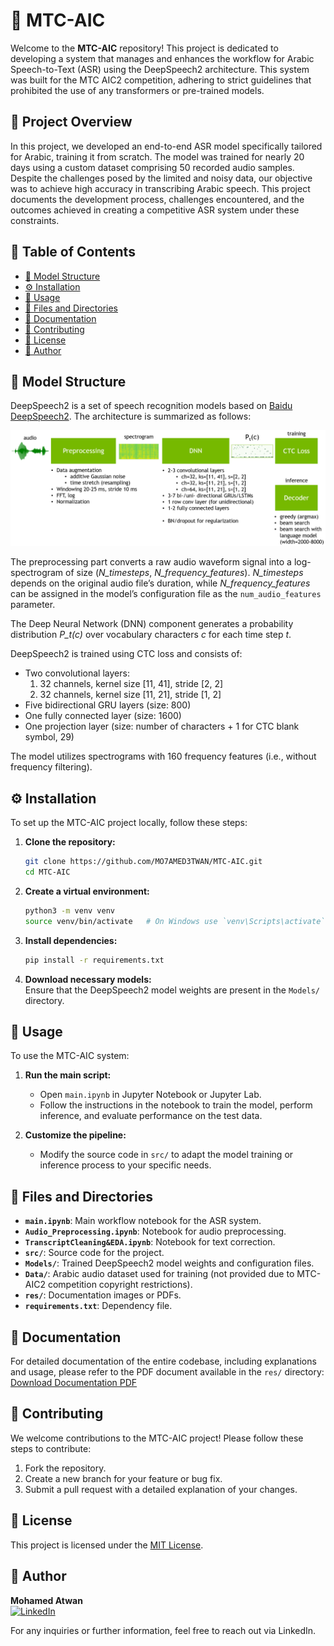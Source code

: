 # 🌟 MTC-AIC

Welcome to the **MTC-AIC** repository! This project is dedicated to developing a system that manages and enhances the workflow for Arabic Speech-to-Text (ASR) using the DeepSpeech2 architecture. This system was built for the MTC AIC2 competition, adhering to strict guidelines that prohibited the use of any transformers or pre-trained models.

## 📜 Project Overview

In this project, we developed an end-to-end ASR model specifically tailored for Arabic, training it from scratch. The model was trained for nearly 20 days using a custom dataset comprising 50 recorded audio samples. Despite the challenges posed by the limited and noisy data, our objective was to achieve high accuracy in transcribing Arabic speech. This project documents the development process, challenges encountered, and the outcomes achieved in creating a competitive ASR system under these constraints.

## 📑 Table of Contents
- [🧠 Model Structure](#-model-structure)
- [⚙️ Installation](#%EF%B8%8F-installation)
- [🚀 Usage](#-usage)
- [📂 Files and Directories](#-files-and-directories)
- [📄 Documentation](#-documentation)
- [🤝 Contributing](#-contributing)
- [📝 License](#-license)
- [👤 Author](#-author)

## 🧠 Model Structure

DeepSpeech2 is a set of speech recognition models based on [Baidu DeepSpeech2](https://arxiv.org/abs/1512.02595). The architecture is summarized as follows:

![DeepSpeech2 architecture](./res/ds2.png)

The preprocessing part converts a raw audio waveform signal into a log-spectrogram of size (*N_timesteps*, *N_frequency_features*). *N_timesteps* depends on the original audio file’s duration, while *N_frequency_features* can be assigned in the model’s configuration file as the `num_audio_features` parameter.

The Deep Neural Network (DNN) component generates a probability distribution *P_t(c)* over vocabulary characters *c* for each time step *t*.

DeepSpeech2 is trained using CTC loss and consists of:
- Two convolutional layers:
  1. 32 channels, kernel size [11, 41], stride [2, 2]
  2. 32 channels, kernel size [11, 21], stride [1, 2]
- Five bidirectional GRU layers (size: 800)
- One fully connected layer (size: 1600)
- One projection layer (size: number of characters + 1 for CTC blank symbol, 29)

The model utilizes spectrograms with 160 frequency features (i.e., without frequency filtering).

## ⚙️ Installation

To set up the MTC-AIC project locally, follow these steps:

1. **Clone the repository:**  
   ```bash
   git clone https://github.com/MO7AMED3TWAN/MTC-AIC.git
   cd MTC-AIC
   ```

2. **Create a virtual environment:**  
   ```bash
   python3 -m venv venv
   source venv/bin/activate   # On Windows use `venv\Scripts\activate`
   ```

3. **Install dependencies:**  
   ```bash
   pip install -r requirements.txt
   ```

4. **Download necessary models:**  
   Ensure that the DeepSpeech2 model weights are present in the `Models/` directory.

## 🚀 Usage

To use the MTC-AIC system:

1. **Run the main script:**  
   - Open `main.ipynb` in Jupyter Notebook or Jupyter Lab.
   - Follow the instructions in the notebook to train the model, perform inference, and evaluate performance on the test data.

2. **Customize the pipeline:**  
   - Modify the source code in `src/` to adapt the model training or inference process to your specific needs.

## 📂 Files and Directories

- **`main.ipynb`**: Main workflow notebook for the ASR system.
- **`Audio_Preprocessing.ipynb`**: Notebook for audio preprocessing.
- **`TranscriptCleaning&EDA.ipynb`**: Notebook for text correction.
- **`src/`**: Source code for the project.
- **`Models/`**: Trained DeepSpeech2 model weights and configuration files.
- **`Data/`**: Arabic audio dataset used for training (not provided due to MTC-AIC2 competition copyright restrictions).
- **`res/`**: Documentation images or PDFs.
- **`requirements.txt`**: Dependency file.

## 📄 Documentation

For detailed documentation of the entire codebase, including explanations and usage, please refer to the PDF document available in the `res/` directory:  
[Download Documentation PDF](./res/MTC-AIC2_D.pdf)

## 🤝 Contributing

We welcome contributions to the MTC-AIC project! Please follow these steps to contribute:

1. Fork the repository.
2. Create a new branch for your feature or bug fix.
3. Submit a pull request with a detailed explanation of your changes.

## 📝 License

This project is licensed under the [MIT License](LICENSE).

## 👤 Author

**Mohamed Atwan**  
[![LinkedIn](https://img.shields.io/badge/LinkedIn-Connect-blue)](https://www.linkedin.com/in/mohamed-atwan-7aaa81223/)

For any inquiries or further information, feel free to reach out via LinkedIn.